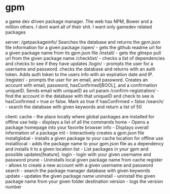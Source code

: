 # gpm
a game dev driven package manager. The web has NPM, Bower and a million others. I dont want all of their shit. I want only gamedev related packages

server:
/getpackageinfo/  Searches the database and returns the gpm.json file information for a given package
/open/ - gets the github readme url for a given package name from its gpm.json file
/install/ - gets the gitrepo pull url from the given package name
/checklist/ - checks a list of dependencies and checks to see if they have updates
/login/ - prompts the user for a username and password. checks the database and returns with an auth token. Adds auth token to the users info with an expiration date and IP.
/register/ - prompts the user for an email, and password. Creates an account with email, password, hasConfirmed[BOOL], and a confirmation uniqueID. Sends email with uniqueID as url param
/confirm-registration/ - find the account in the database with that uniqueID and check to see is hasConfirmed = true or false. Mark as true if hasConfirmed = false
/search/ - search the database with given keywords and return a list of 50

client:
cache - the place locally where global packages are installed for offline use
help - displays a list of all the commands
home - Opens a package homepage into your favorite browser
info - Displays overall information of a package
init - Interactively creates a gpm.json file
installglobal - installs a given package to your cache location for offline use
installlocal - adds the package name to your gpm.json file as a dependency and installs it to a given location
list - List packages in your gpm and possible updates[feature].
login - login with your given username and password
prune - Uninstalls local given package name from cache
register - allows to create a new account with a given username and password
search - search the package manager database with given keywords
update - updates the given package name
uninstall - uninstall the given package name from your given folder destination
version - logs the version number
